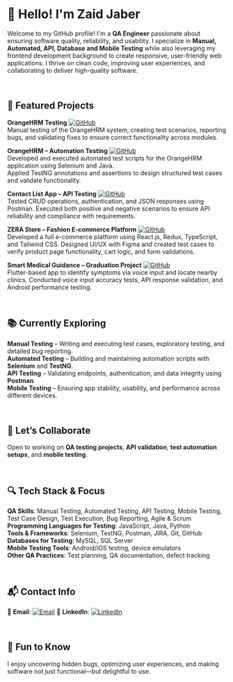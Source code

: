 # 👋 Hello! I'm Zaid Jaber

Welcome to my GitHub profile! I'm a **QA Engineer** passionate about ensuring software quality, reliability, and usability. I specialize in **Manual, Automated, API, Database and Mobile Testing** while also leveraging my frontend development background to create responsive, user-friendly web applications. I thrive on clean code, improving user experiences, and collaborating to deliver high-quality software.

<br>


## 🚀 Featured Projects

**OrangeHRM Testing** [![GitHub](https://img.shields.io/badge/GitHub-Visit-black?logo=github)](https://github.com/ZaidJaber1/Testing-OrangeHRM)  
Manual testing of the OrangeHRM system, creating test scenarios, reporting bugs, and validating fixes to ensure correct functionality across modules.

**OrangeHRM – Automation Testing** [![GitHub](https://img.shields.io/badge/GitHub-Visit-black?logo=github)](https://github.com/hannafarhoud/Automation-OrangeHRM-Project)  
Developed and executed automated test scripts for the OrangeHRM application using Selenium and Java.  
Applied TestNG annotations and assertions to design structured test cases and validate functionality.

**Contact List App – API Testing** [![GitHub](https://img.shields.io/badge/GitHub-Visit-black?logo=github)](https://github.com/ZaidJaber1/Contact-List---API-Testing)  
Tested CRUD operations, authentication, and JSON responses using Postman. Executed both positive and negative scenarios to ensure API reliability and compliance with requirements.

**ZERA Store – Fashion E-commerce Platform** [![GitHub](https://img.shields.io/badge/GitHub-Visit-black?logo=github)](https://github.com/ZaidJaber1/ZERAStore)  
Developed a full e-commerce platform using React.js, Redux, TypeScript, and Tailwind CSS. Designed UI/UX with Figma and created test cases to verify product page functionality, cart logic, and form validations.

**Smart Medical Guidance – Graduation Project** [![GitHub](https://img.shields.io/badge/GitHub-Visit-black?logo=github)](https://github.com/wafaabdalhadi/smg-senior-final)  
Flutter-based app to identify symptoms via voice input and locate nearby clinics. Conducted voice input accuracy tests, API response validation, and Android performance testing.


<br>

## 📚 Currently Exploring

**Manual Testing** – Writing and executing test cases, exploratory testing, and detailed bug reporting.<br>
**Automated Testing** – Building and maintaining automation scripts with **Selenium** and **TestNG**.<br>
**API Testing** – Validating endpoints, authentication, and data integrity using **Postman**.<br>
**Mobile Testing** – Ensuring app stability, usability, and performance across different devices.<br>

<br>

## 🤝 Let’s Collaborate

Open to working on **QA testing projects**, **API validation**, **test automation setups**, and **mobile testing**.

<br>

## 🔍 Tech Stack & Focus

**QA Skills**: Manual Testing, Automated Testing, API Testing, Mobile Testing, Test Case Design, Test Execution, Bug Reporting, Agile & Scrum<br>
**Programming Languages for Testing**: JavaScript, Java, Python<br>
**Tools & Frameworks**: Selenium, TestNG, Postman, JIRA, Git, GitHub<br>
**Databases for Testing**: MySQL, SQL Server<br>
**Mobile Testing Tools**: Android/iOS testing, device emulators<br>
**Other QA Practices**: Test planning, QA documentation, defect tracking<br>

<br>

## 📬 Contact Info

📧 **Email**: [![Email](https://img.shields.io/badge/Email-Send-lightgrey?logo=gmail)](mailto:zaidjaber105@outlook.com)
🔗 **LinkedIn**: [![LinkedIn](https://img.shields.io/badge/LinkedIn-Connect-blue?logo=linkedin)](https://linkedin.com/in/zaidjaber13)

<br>

## 🌟 Fun to Know

I enjoy uncovering hidden bugs, optimizing user experiences, and making software not just functional—but delightful to use.
